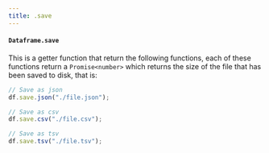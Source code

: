 ```yaml
---
title: .save
---
```


#### `Dataframe.save`
This is a getter function that return the following functions, each of these functions return a `Promise<number>` which returns the size of the file that has been saved to disk, that is:

```typescript
// Save as json
df.save.json("./file.json");

// Save as csv
df.save.csv("./file.csv");

// Save as tsv
df.save.tsv("./file.tsv");
```